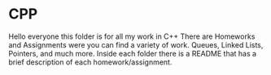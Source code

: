 # CPP
Hello everyone this folder is for all my work in C++
There are Homeworks and Assignments were you can find a variety of work. Queues, Linked Lists, Pointers, and much more.
Inside each folder there is a README that has a brief description of each homework/assignment.
